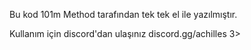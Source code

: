 Bu kod 101m Method tarafından tek tek el ile yazılmıştır.

Kullanım için discord'dan ulaşınız discord.gg/achilles 3>